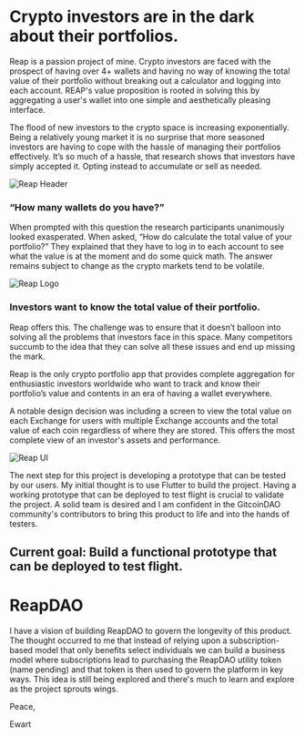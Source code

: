 # Crypto investors are in the dark about their portfolios.




Reap is a passion project of mine. Crypto investors are faced with the prospect of having over 4+ wallets and having no way of knowing the total value of their portfolio without breaking out a calculator and logging into each account. REAP's value proposition is rooted in solving this by aggregating a user's wallet into one simple and aesthetically pleasing interface.


The flood of new investors to the crypto space is increasing exponentially. Being a relatively young market it is no surprise that more seasoned investors are having to cope with the hassle of managing their portfolios effectively. It’s so much of a hassle, that research shows that investors have simply accepted it. Opting instead to accumulate or sell as needed.

‍![Reap Header](https://uploads-ssl.webflow.com/60d3740b7af7d5c1c74c5cf3/60ecac4b14a308249b32883c_iphone-x-mockup-scene%402x.png)





### “How many wallets do you have?” 



When prompted with this question the research participants unanimously looked exasperated. When asked, “How do calculate the total value of your portfolio?” They explained that they have to log in to each account to see what the value is at the moment and do some quick math. The answer remains subject to change as the crypto markets tend to be volatile.


![Reap Logo](https://uploads-ssl.webflow.com/60d3740b7af7d5c1c74c5cf3/60eb322d336c29871363b83d_reap-closer-color.png)




### Investors want to know the total value of their portfolio. 



Reap offers this. The challenge was to ensure that it doesn’t balloon into solving all the problems that investors face in this space. Many competitors succumb to the idea that they can solve all these issues and end up missing the mark.



Reap is the only crypto portfolio app that provides complete aggregation for enthusiastic investors worldwide who want to track and know their portfolio’s value and contents in an era of having a wallet everywhere.

A notable design decision was including a screen to view the total value on each Exchange for users with multiple Exchange accounts and the total value of each coin regardless of where they are stored. This offers the most complete view of an investor's assets and performance.

![Reap UI](https://uploads-ssl.webflow.com/60d3740b7af7d5c1c74c5cf3/60ecac1fbd484a2ba861cfcd_dribbble-shot-for-ui-design%402x%20(2).png)

The next step for this project is developing a prototype that can be tested by our users. My initial thought is to use Flutter to build the project. Having a working prototype that can be deployed to test flight is crucial to validate the project. A  solid team is desired and I am confident in the GitcoinDAO community's contributors to bring this product to life and into the hands of testers. 



## Current goal: Build a functional prototype that can be deployed to test flight.



# ReapDAO



I have a vision of building ReapDAO to govern the longevity of this product. The thought occurred to me that instead of relying upon a subscription-based model that only benefits select individuals we can build a business model where subscriptions lead to purchasing the ReapDAO utility token (name pending) and that token is then used to govern the platform in key ways. This idea is still being explored and there's much to learn and explore as the project sprouts wings.



Peace,

Ewart











